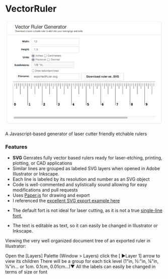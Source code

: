 VectorRuler
===========
[
![Screenshot Of applet](AppletScreenshot.png?raw=true "Screenshot Of applet")](http://robbbb.github.io/VectorRuler/)

A Javascript-based generator of laser cutter friendly etchable rulers
### Features
+  **SVG** Genrates fully vector based rulers ready for laser-etching, printing, plotting, or CAD applications
+ Similar lines are grouped as labeled SVG layers when opened in Adobe Illustrator or Inkscape.
+ Each line is labeled by its resolution and number as an SVG object
+ Code is well-commented and sylistically sound allowing for easy modifications and pull requests
+ Uses [Paper.js](http://paperjs.org/) for drawing and export
+ I referenced the [excellent SVG export example here](http://paperjs.org/features/#svg-import-and-export)
- The default fort is not ideal for laser cutting, as it is not a true [single-line font.](https://www.google.com/search?q=single+line+font&oq=single+line+font&aqs=chrome..69i57j69i60j69i65j69i59j69i61j69i60.2077j0j7&sourceid=chrome&es_sm=91&ie=UTF-8)
+ The text is editable as text, so it can easily be changed in Illustrator or Inkscape.


Viewing the very well organized document tree of an exported ruler in Illustrator:

Open the [Layers] Palette (Window > Layers)
click the [ ►Layer 1] arrow to view its children
There will be a group for each tick level (1"in, ½:"in, ¼"in, ⅛"in... or 1cm. 0.1cm, 0.01cm...)▼
All the labels can easily be changed in terms of size or font